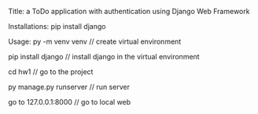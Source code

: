 Title: a ToDo application with authentication using Django Web Framework 

Installations: pip install django

Usage:
py -m venv venv // create virtual environment

pip install django // install django in the virtual environment

cd hw1 // go to the project

py manage.py runserver // run server

go to 127.0.0.1:8000 // go to local web
